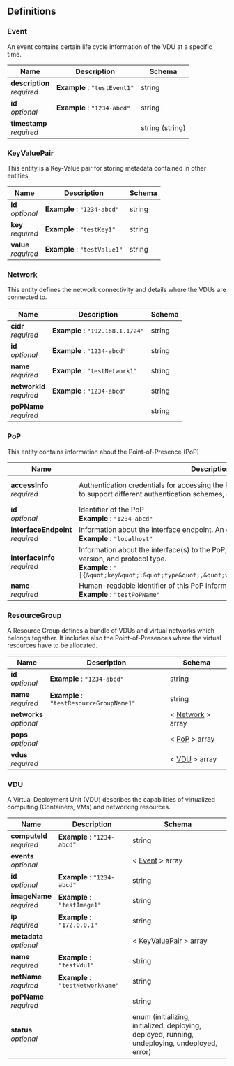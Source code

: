 
<a name="definitions"></a>
## Definitions

<a name="event"></a>
### Event
An event contains certain life cycle information of the VDU at a specific time.


|Name|Description|Schema|
|---|---|---|
|**description**  <br>*required*|**Example** : `"testEvent1"`|string|
|**id**  <br>*optional*|**Example** : `"1234-abcd"`|string|
|**timestamp**  <br>*required*||string (string)|


<a name="keyvaluepair"></a>
### KeyValuePair
This entity is a Key-Value pair for storing metadata contained in other entities


|Name|Description|Schema|
|---|---|---|
|**id**  <br>*optional*|**Example** : `"1234-abcd"`|string|
|**key**  <br>*required*|**Example** : `"testKey1"`|string|
|**value**  <br>*required*|**Example** : `"testValue1"`|string|


<a name="network"></a>
### Network
This entity defines the network connectivity and details where the VDUs are connected to.


|Name|Description|Schema|
|---|---|---|
|**cidr**  <br>*required*|**Example** : `"192.168.1.1/24"`|string|
|**id**  <br>*optional*|**Example** : `"1234-abcd"`|string|
|**name**  <br>*required*|**Example** : `"testNetwork1"`|string|
|**networkId**  <br>*required*|**Example** : `"1234-abcd"`|string|
|**poPName**  <br>*required*||string|


<a name="pop"></a>
### PoP
This entity contains information about the Point-of-Presence (PoP)


|Name|Description|Schema|
|---|---|---|
|**accessInfo**  <br>*required*|Authentication credentials for accessing the PoP. Examples may include those to support different authentication schemes, e.g. OAuth, Token, etc.|< [KeyValuePair](#keyvaluepair) > array|
|**id**  <br>*optional*|Identifier of the PoP  <br>**Example** : `"1234-abcd"`|string|
|**interfaceEndpoint**  <br>*required*|Information about the interface endpoint. An example is a URL.  <br>**Example** : `"localhost"`|string|
|**interfaceInfo**  <br>*required*|Information about the interface(s) to the PoP, including PoP provider type, API version, and protocol type.  <br>**Example** : `"[{&quot;key&quot;:&quot;type&quot;,&quot;value&quot;:&quot;docker&quot;}]"`|< [KeyValuePair](#keyvaluepair) > array|
|**name**  <br>*required*|Human-readable identifier of this PoP information element  <br>**Example** : `"testPoPName"`|string|


<a name="resourcegroup"></a>
### ResourceGroup
A Resource Group defines a bundle of VDUs and virtual networks which belongs together. It includes also the Point-of-Presences where the virtual resources have to be allocated.


|Name|Description|Schema|
|---|---|---|
|**id**  <br>*optional*|**Example** : `"1234-abcd"`|string|
|**name**  <br>*required*|**Example** : `"testResourceGroupName1"`|string|
|**networks**  <br>*optional*||< [Network](#network) > array|
|**pops**  <br>*optional*||< [PoP](#pop) > array|
|**vdus**  <br>*required*||< [VDU](#vdu) > array|


<a name="vdu"></a>
### VDU
A Virtual Deployment Unit (VDU) describes the capabilities of virtualized computing (Containers, VMs) and networking resources.


|Name|Description|Schema|
|---|---|---|
|**computeId**  <br>*required*|**Example** : `"1234-abcd"`|string|
|**events**  <br>*optional*||< [Event](#event) > array|
|**id**  <br>*optional*|**Example** : `"1234-abcd"`|string|
|**imageName**  <br>*required*|**Example** : `"testImage1"`|string|
|**ip**  <br>*required*|**Example** : `"172.0.0.1"`|string|
|**metadata**  <br>*optional*||< [KeyValuePair](#keyvaluepair) > array|
|**name**  <br>*required*|**Example** : `"testVdu1"`|string|
|**netName**  <br>*required*|**Example** : `"testNetworkName"`|string|
|**poPName**  <br>*required*||string|
|**status**  <br>*optional*||enum (initializing, initialized, deploying, deployed, running, undeploying, undeployed, error)|



